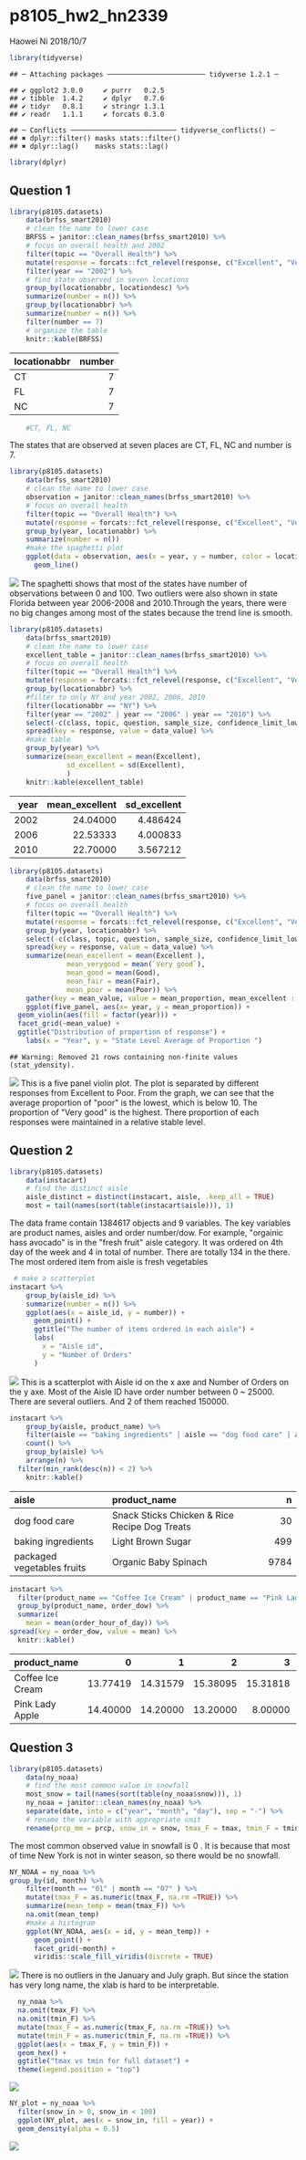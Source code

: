 p8105\_hw2\_hn2339
================
Haowei Ni
2018/10/7

``` r
library(tidyverse)
```

    ## ─ Attaching packages ──────────────────────── tidyverse 1.2.1 ─

    ## ✔ ggplot2 3.0.0     ✔ purrr   0.2.5
    ## ✔ tibble  1.4.2     ✔ dplyr   0.7.6
    ## ✔ tidyr   0.8.1     ✔ stringr 1.3.1
    ## ✔ readr   1.1.1     ✔ forcats 0.3.0

    ## ─ Conflicts ────────────────────────── tidyverse_conflicts() ─
    ## ✖ dplyr::filter() masks stats::filter()
    ## ✖ dplyr::lag()    masks stats::lag()

``` r
library(dplyr)
```

Question 1
----------

``` r
library(p8105.datasets)
    data(brfss_smart2010) 
    # clean the name to lower case
    BRFSS = janitor::clean_names(brfss_smart2010) %>% 
    # focus on overall health and 2002 
    filter(topic == "Overall Health") %>%
    mutate(response = forcats::fct_relevel(response, c("Excellent", "Very good", "Good", "Fair", "Poor"))) %>%
    filter(year == "2002") %>%
    # find state observed in seven locations 
    group_by(locationabbr, locationdesc) %>%
    summarize(number = n()) %>%
    group_by(locationabbr) %>%
    summarize(number = n()) %>%
    filter(number == 7)
    # organize the table 
    knitr::kable(BRFSS)
```

| locationabbr |  number|
|:-------------|-------:|
| CT           |       7|
| FL           |       7|
| NC           |       7|

``` r
    #CT, FL, NC
```

The states that are observed at seven places are CT, FL, NC and number is 7.

``` r
library(p8105.datasets)
    data(brfss_smart2010) 
    # clean the name to lower case
    observation = janitor::clean_names(brfss_smart2010) %>% 
    # focus on overall health 
    filter(topic == "Overall Health") %>%
    mutate(response = forcats::fct_relevel(response, c("Excellent", "Very good", "Good", "Fair", "Poor"))) %>%
    group_by(year, locationabbr) %>%
    summarize(number = n())
    #make the spaghetti plot 
    ggplot(data = observation, aes(x = year, y = number, color = locationabbr)) +
      geom_line()
```

![](p8105_hw3-hn2339_files/figure-markdown_github/unnamed-chunk-3-1.png) The spaghetti shows that most of the states have number of observations between 0 and 100. Two outliers were also shown in state Florida between year 2006-2008 and 2010.Through the years, there were no big changes among most of the states because the trend line is smooth.

``` r
library(p8105.datasets)
    data(brfss_smart2010) 
    # clean the name to lower case
    excellent_table = janitor::clean_names(brfss_smart2010) %>% 
    # focus on overall health 
    filter(topic == "Overall Health") %>%
    mutate(response = forcats::fct_relevel(response, c("Excellent", "Very good", "Good", "Fair", "Poor"))) %>%
    group_by(locationabbr) %>%
    #filter to only NY and year 2002, 2006, 2010 
    filter(locationabbr == "NY") %>%
    filter(year == "2002" | year == "2006" | year == "2010") %>%
    select(-c(class, topic, question, sample_size, confidence_limit_low:geo_location)) %>%
    spread(key = response, value = data_value) %>%
    #make table 
    group_by(year) %>%
    summarize(mean_excellent = mean(Excellent),
              sd_excellent = sd(Excellent),
              )
    knitr::kable(excellent_table)
```

|  year|  mean\_excellent|  sd\_excellent|
|-----:|----------------:|--------------:|
|  2002|         24.04000|       4.486424|
|  2006|         22.53333|       4.000833|
|  2010|         22.70000|       3.567212|

``` r
library(p8105.datasets)
    data(brfss_smart2010) 
    # clean the name to lower case
    five_panel = janitor::clean_names(brfss_smart2010) %>% 
    # focus on overall health 
    filter(topic == "Overall Health") %>%
    mutate(response = forcats::fct_relevel(response, c("Excellent", "Very good", "Good", "Fair", "Poor"))) %>%
    group_by(year, locationabbr) %>% 
    select(-c(class, topic, question, sample_size, confidence_limit_low:geo_location)) %>%
    spread(key = response, value = data_value) %>%
    summarize(mean_excellent = mean(Excellent ),
              mean_verygood = mean(`Very good`),
              mean_good = mean(Good),
              mean_fair = mean(Fair),
              mean_poor = mean(Poor)) %>%
    gather(key = mean_value, value = mean_proportion, mean_excellent : mean_poor)
    ggplot(five_panel, aes(x= year, y = mean_proportion)) + 
  geom_violin(aes(fill = factor(year))) +
  facet_grid(~mean_value) + 
  ggtitle("Distribution of proportion of response") +
    labs(x = "Year", y = "State Level Average of Proportion ")
```

    ## Warning: Removed 21 rows containing non-finite values (stat_ydensity).

![](p8105_hw3-hn2339_files/figure-markdown_github/unnamed-chunk-5-1.png) This is a five panel violin plot. The plot is separated by different responses from Excellent to Poor. From the graph, we can see that the average proportion of "poor" is the lowest, which is below 10. The proportion of "Very good" is the highest. There proportion of each responses were maintained in a relative stable level.

Question 2
----------

``` r
library(p8105.datasets)
    data(instacart) 
    # find the distinct aisle 
    aisle_distinct = distinct(instacart, aisle, .keep_all = TRUE)  
    most = tail(names(sort(table(instacart$aisle))), 1)
```

The data frame contain 1384617 objects and 9 variables. The key variables are product names, aisles and order number/dow. For example, "orgainic hass avocado" is in the "fresh fruit" aisle category. It was ordered on 4th day of the week and 4 in total of number. There are totally 134 in the there. The most ordered item from aisle is fresh vegetables

``` r
 # make a scatterplot
instacart %>% 
    group_by(aisle_id) %>% 
    summarize(number = n()) %>% 
    ggplot(aes(x = aisle_id, y = number)) +
      geom_point() +
      ggtitle("The number of items ordered in each aisle") +
      labs(
        x = "Aisle id",
        y = "Number of Orders"
      )
```

![](p8105_hw3-hn2339_files/figure-markdown_github/unnamed-chunk-7-1.png) This is a scatterplot with Aisle id on the x axe and Number of Orders on the y axe. Most of the Aisle ID have order number between 0 ~ 25000. There are several outliers. And 2 of them reached 150000.

``` r
instacart %>%
    group_by(aisle, product_name) %>%
    filter(aisle == "baking ingredients" | aisle == "dog food care" | aisle == "packaged vegetables fruits") %>%
    count() %>%
    group_by(aisle) %>% 
    arrange(n) %>%
  filter(min_rank(desc(n)) < 2) %>% 
    knitr::kable()
```

| aisle                      | product\_name                                 |     n|
|:---------------------------|:----------------------------------------------|-----:|
| dog food care              | Snack Sticks Chicken & Rice Recipe Dog Treats |    30|
| baking ingredients         | Light Brown Sugar                             |   499|
| packaged vegetables fruits | Organic Baby Spinach                          |  9784|

``` r
instacart %>%
  filter(product_name == "Coffee Ice Cream" | product_name == "Pink Lady Apple") %>%
  group_by(product_name, order_dow) %>%
  summarize(
    mean = mean(order_hour_of_day)) %>% 
spread(key = order_dow, value = mean) %>% 
  knitr::kable()
```

| product\_name    |         0|         1|         2|         3|         4|         5|         6|
|:-----------------|---------:|---------:|---------:|---------:|---------:|---------:|---------:|
| Coffee Ice Cream |  13.77419|  14.31579|  15.38095|  15.31818|  15.21739|  12.26316|  13.83333|
| Pink Lady Apple  |  14.40000|  14.20000|  13.20000|   8.00000|  11.00000|  16.00000|  13.00000|

Question 3
----------

``` r
library(p8105.datasets)
    data(ny_noaa) 
    # find the most common value in snowfall 
    most_snow = tail(names(sort(table(ny_noaa$snow))), 1)
    ny_noaa = janitor::clean_names(ny_noaa) %>% 
    separate(date, into = c("year", "month", "day"), sep = "-") %>%
    # rename the variable with appropriate unit 
    rename(prcp_mm = prcp, snow_in = snow, tmax_F = tmax, tmin_F = tmin) 
```

The most common observed value in snowfall is 0 . It is because that most of time New York is not in winter season, so there would be no snowfall.

``` r
NY_NOAA = ny_noaa %>%
group_by(id, month) %>%
    filter(month == "01" | month == "07" ) %>%
    mutate(tmax_F = as.numeric(tmax_F, na.rm =TRUE)) %>%
    summarize(mean_temp = mean(tmax_F)) %>%
    na.omit(mean_temp) 
    #make a histogram 
    ggplot(NY_NOAA, aes(x = id, y = mean_temp)) +
      geom_point() +
      facet_grid(~month) +
      viridis::scale_fill_viridis(discrete = TRUE)
```

![](p8105_hw3-hn2339_files/figure-markdown_github/unnamed-chunk-11-1.png) There is no outliers in the January and July graph. But since the station has very long name, the xlab is hard to be interpretable.

``` r
  ny_noaa %>%
  na.omit(tmax_F) %>% 
  na.omit(tmin_F) %>%
  mutate(tmax_F = as.numeric(tmax_F, na.rm =TRUE)) %>% 
  mutate(tmin_F = as.numeric(tmin_F, na.rm =TRUE)) %>% 
  ggplot(aes(x = tmax_F, y = tmin_F)) +
  geom_hex() +
  ggtitle("tmax vs tmin for full dataset") +
  theme(legend.position = "top")
```

![](p8105_hw3-hn2339_files/figure-markdown_github/unnamed-chunk-12-1.png)

``` r
NY_plot = ny_noaa %>% 
  filter(snow_in > 0, snow_in < 100) 
  ggplot(NY_plot, aes(x = snow_in, fill = year)) + 
  geom_density(alpha = 0.5)
```

![](p8105_hw3-hn2339_files/figure-markdown_github/unnamed-chunk-13-1.png)
